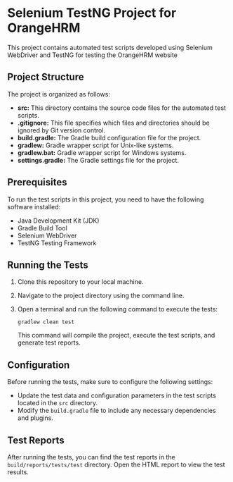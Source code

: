 # Selenium TestNG Project for OrangeHRM

This project contains automated test scripts developed using Selenium WebDriver and TestNG for testing the OrangeHRM website

## Project Structure

The project is organized as follows:

- **src:** This directory contains the source code files for the automated test scripts.
- **.gitignore:** This file specifies which files and directories should be ignored by Git version control.
- **build.gradle:** The Gradle build configuration file for the project.
- **gradlew:** Gradle wrapper script for Unix-like systems.
- **gradlew.bat:** Gradle wrapper script for Windows systems.
- **settings.gradle:** The Gradle settings file for the project.

## Prerequisites

To run the test scripts in this project, you need to have the following software installed:

- Java Development Kit (JDK)
- Gradle Build Tool
- Selenium WebDriver
- TestNG Testing Framework

## Running the Tests

1. Clone this repository to your local machine.
2. Navigate to the project directory using the command line.
3. Open a terminal and run the following command to execute the tests:

   ```
   gradlew clean test
   ```

   This command will compile the project, execute the test scripts, and generate test reports.

## Configuration

Before running the tests, make sure to configure the following settings:

- Update the test data and configuration parameters in the test scripts located in the `src` directory.
- Modify the `build.gradle` file to include any necessary dependencies and plugins.

## Test Reports

After running the tests, you can find the test reports in the `build/reports/tests/test` directory. Open the HTML report to view the test results.
